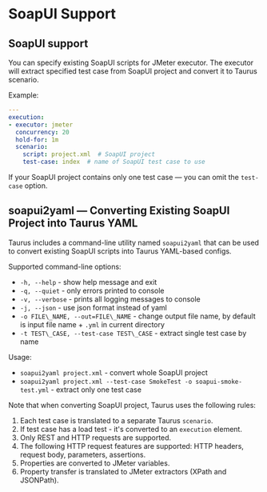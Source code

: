 # SoapUI Support

## SoapUI support

You can specify existing SoapUI scripts for JMeter executor. The executor will extract specified test case from SoapUI project
and convert it to Taurus scenario.

Example:
```yaml
---
execution:
- executor: jmeter
  concurrency: 20
  hold-for: 1m
  scenario:
    script: project.xml  # SoapUI project
    test-case: index  # name of SoapUI test case to use
```

If your SoapUI project contains only one test case — you can omit the `test-case` option.

##  soapui2yaml — Converting Existing SoapUI Project into Taurus YAML

Taurus includes a command-line utility named `soapui2yaml` that can be used to convert existing SoapUI scripts
into Taurus YAML-based configs.

Supported command-line options:
  - `-h, --help` - show help message and exit
  - `-q, --quiet` - only errors printed to console
  - `-v, --verbose` - prints all logging messages to console
  - `-j, --json` - use json format instead of yaml
  - `-o FILE\_NAME, --out=FILE\_NAME` - change output file name, by default is input file name + `.yml` in current directory
  - `-t TEST\_CASE, --test-case TEST\_CASE` - extract single test case by name

Usage:
  - `soapui2yaml project.xml` - convert whole SoapUI project
  - `soapui2yaml project.xml --test-case SmokeTest -o soapui-smoke-test.yml`  - extract only one test case

Note that when converting SoapUI project, Taurus uses the following rules:
1. Each test case is translated to a separate Taurus `scenario`.
2. If test case has a load test - it's converted to an `execution` element.
3. Only REST and HTTP requests are supported.
4. The following HTTP request features are supported: HTTP headers, request body, parameters, assertions.
5. Properties are converted to JMeter variables.
6. Property transfer is translated to JMeter extractors (XPath and JSONPath).

